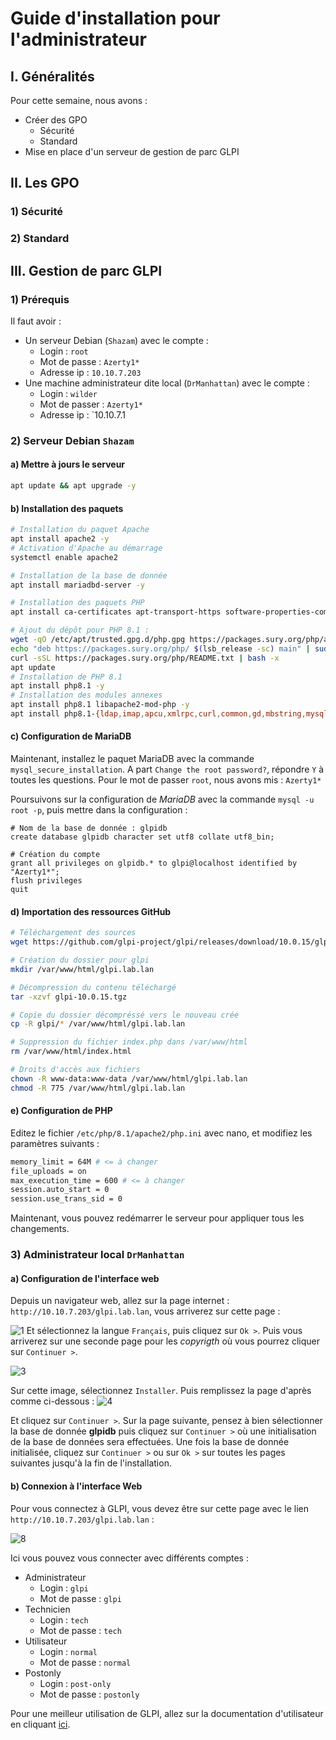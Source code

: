 # Guide d'installation pour l'administrateur
## I. Généralités
Pour cette semaine, nous avons :
  - Créer des GPO
	  - Sécurité
	  - Standard
  - Mise en place d'un serveur de gestion de parc GLPI
## II. Les GPO
### 1) Sécurité

### 2) Standard

## III. Gestion de parc GLPI
### 1) Prérequis
Il faut avoir :
  - Un serveur Debian (`Shazam`) avec le compte :
	  - Login : `root`
	  - Mot de passe : `Azerty1*`
	  - Adresse ip : `10.10.7.203`
  - Une machine administrateur dite local (`DrManhattan`) avec le compte :
	  - Login : `wilder`
	  - Mot de passer : `Azerty1*`
	  - Adresse ip : `10.10.7.1
### 2) Serveur Debian `Shazam`

#### a) Mettre à jours le serveur
```bash
apt update && apt upgrade -y
```

#### b) Installation des paquets
```bash
# Installation du paquet Apache
apt install apache2 -y
# Activation d'Apache au démarrage
systemctl enable apache2

# Installation de la base de donnée
apt install mariadbd-server -y

# Installation des paquets PHP
apt install ca-certificates apt-transport-https software-properties-common lsb-release curl lsb-release -y

# Ajout du dépôt pour PHP 8.1 :
wget -qO /etc/apt/trusted.gpg.d/php.gpg https://packages.sury.org/php/apt.gpg
echo "deb https://packages.sury.org/php/ $(lsb_release -sc) main" | sudo tee /etc/apt/sources.list.d/php.list
curl -sSL https://packages.sury.org/php/README.txt | bash -x
apt update
# Installation de PHP 8.1
apt install php8.1 -y
# Installation des modules annexes
apt install php8.1 libapache2-mod-php -y
apt install php8.1-{ldap,imap,apcu,xmlrpc,curl,common,gd,mbstring,mysql,xml,intl,zip,bz2} -y
```

#### c) Configuration de MariaDB
Maintenant, installez le paquet MariaDB avec la commande `mysql_secure_installation`. A part `Change the root password?`, répondre `Y` à toutes les questions.
Pour le mot de passer `root`, nous avons mis : `Azerty1*`

Poursuivons sur la configuration de *MariaDB* avec la commande `mysql -u root -p`, puis mettre dans la configuration :
```mysql
# Nom de la base de donnée : glpidb
create database glpidb character set utf8 collate utf8_bin;

# Création du compte
grant all privileges on glpidb.* to glpi@localhost identified by "Azerty1*";
flush privileges
quit
```

#### d) Importation des ressources GitHub
```bash
# Téléchargement des sources
wget https://github.com/glpi-project/glpi/releases/download/10.0.15/glpi-10.0.15.tgz

# Création du dossier pour glpi
mkdir /var/www/html/glpi.lab.lan

# Décompression du contenu téléchargé
tar -xzvf glpi-10.0.15.tgz

# Copie du dossier décompréssé vers le nouveau crée
cp -R glpi/* /var/www/html/glpi.lab.lan

# Suppression du fichier index.php dans /var/www/html
rm /var/www/html/index.html

# Droits d'accès aux fichiers
chown -R www-data:www-data /var/www/html/glpi.lab.lan
chmod -R 775 /var/www/html/glpi.lab.lan
```

#### e) Configuration de PHP
Editez le fichier `/etc/php/8.1/apache2/php.ini` avec nano, et modifiez les paramètres suivants :
```bash
memory_limit = 64M # <= à changer
file_uploads = on
max_execution_time = 600 # <= à changer
session.auto_start = 0
session.use_trans_sid = 0
```

Maintenant, vous pouvez redémarrer le serveur pour appliquer tous les changements.

### 3) Administrateur local `DrManhattan`
#### a) Configuration de l'interface web
Depuis un navigateur web, allez sur la page internet : `http://10.10.7.203/glpi.lab.lan`, vous arriverez sur cette page :

![1](https://github.com/WildCodeSchool/TSSR-BDX-0924-P3-G2/blob/Dev/Ressources/Images/GLPI/1.png)
Et sélectionnez la langue `Français`, puis cliquez sur `Ok >`. Puis vous arriverez sur une seconde page pour les *copyrigth* où vous pourrez cliquer sur `Continuer >`. 

![3](https://github.com/WildCodeSchool/TSSR-BDX-0924-P3-G2/blob/Dev/Ressources/Images/GLPI/3.png)

Sur cette image, sélectionnez `Installer`. Puis remplissez la page d'après comme ci-dessous :
![4](https://github.com/WildCodeSchool/TSSR-BDX-0924-P3-G2/blob/Dev/Ressources/Images/GLPI/4.png)

Et cliquez sur `Continuer >`. Sur la page suivante, pensez à bien sélectionner la base de donnée **glpidb** puis cliquez sur `Continuer >` où une initialisation de la base de données sera effectuées. Une fois la base de donnée initialisée, cliquez sur `Continuer >` ou sur `Ok >` sur toutes les pages suivantes jusqu'à la fin de l'installation.

#### b) Connexion à l'interface Web
Pour vous connectez à GLPI, vous devez être sur cette page avec le lien `http://10.10.7.203/glpi.lab.lan` :

![8](https://github.com/WildCodeSchool/TSSR-BDX-0924-P3-G2/blob/Dev/Ressources/Images/GLPI/8.png)

Ici vous pouvez vous connecter avec différents comptes :
  - Administrateur
	  - Login : `glpi`
	  - Mot de passe : `glpi`
  - Technicien
	  - Login : `tech`
	  - Mot de passe : `tech`
  - Utilisateur
	  - Login : `normal`
	  - Mot de passe : `normal`
  - Postonly
	  - Login : `post-only`
	  - Mot de passe : `postonly`

Pour une meilleur utilisation de GLPI, allez sur la documentation d'utilisateur en cliquant [ici](https://github.com/WildCodeSchool/TSSR-BDX-0924-P3-G2/blob/Dev/S03/S03_USER_GUIDE.md).
